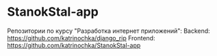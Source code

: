 # StanokStal-app
Репозитории по курсу "Разработка интернет приложений": 
Backend:  https://github.com/katrinochka/django_rip 
Frontend: https://github.com/katrinochka/StanokStal-app
